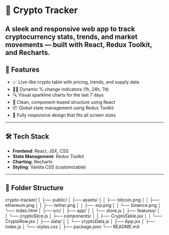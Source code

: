 
# 🚀 Crypto Tracker

A sleek and responsive web app to track cryptocurrency stats, trends, and market movements — built with **React**, **Redux Toolkit**, and **Recharts**.
---

## 📌 Features

- 📈 Live-like crypto table with pricing, trends, and supply data
- 🔻🔺 Dynamic % change indicators (1h, 24h, 7d)
- 🔍 Visual sparkline charts for the last 7 days
- 🧩 Clean, component-based structure using React
- 📦 Global state management using Redux Toolkit
- 🔧 Fully responsive design that fits all screen sizes

---

## 🛠️ Tech Stack

- **Frontend**: React, JSX, CSS
- **State Management**: Redux Toolkit
- **Charting**: Recharts
- **Styling**: Vanilla CSS (customizable)

---

## 📁 Folder Structure
crypto-tracker/
│
├── public/
│   ├── assets/
│   │   ├── bitcoin.png
│   │   ├── ethereum.png
│   │   ├── tether.png
│   │   ├── xrp.png
│   │   └── binance.png
│   └── index.html
│
├── src/
│   ├── app/
│   │   └── store.js
│   ├── features/
│   │   └── cryptoSlice.js
│   ├── components/
│   │   ├── CryptoTable.jsx
│   │   └── CryptoRow.jsx
│   ├── data/
│   │   └── cryptoData.js
│   ├── App.jsx
│   ├── index.js
│   └── styles.css
│
├── package.json
└── README.md


